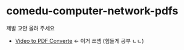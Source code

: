 # comedu-computer-network-pdfs
제발 교안 올려 주세요
- [Video to PDF Converte](https://www.softstore.it/video-to-pdf-converter/) <- 이거 쓰셈 (힘들게 공부 ㄴㄴ)
